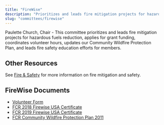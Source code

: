 ```yaml
---
title: "FireWise"
description: "Prioritizes and leads fire mitigation projects for hazardous fuels reduction, applies for grant funding, coordinates volunteer hours, updates our Community Wildfire Protection Plan, and leads fire safety education efforts for members."
slug: "committees/firewise"
---
```


Paulette Church, Chair - This committee prioritizes and leads fire mitigation projects for hazardous fuels reduction, applies for grant funding, coordinates volunteer hours, updates our Community Wildfire Protection Plan, and leads fire safety education efforts for members.

## Other Resources

See [Fire & Safety](/fire_safety/) for more information on fire mitigation and safety.

## FireWise Documents

- [Volunteer Form](/uploads/2016/03/firewise-vol-form.pdf)
- [FCR 2018 Firewise USA Certificate](/uploads/2016/03/FCR-2018-Firewise-USA-Certificate.pdf)
- [FCR 2019 Firewise USA Certificate](/uploads/2016/03/Falls-Creek-Ranch-2019-Certificate.pdf)
- [FCR Community Wildfire Protection Plan 2011](/uploads/2016/03/FCR-Community-Wildfire-Protection-Plan-2011.pdf)
